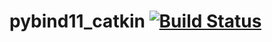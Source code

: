 # pybind11_catkin [![Build Status](https://travis-ci.org/ipab-slmc/pybind11_catkin.svg?branch=master)](https://travis-ci.org/ipab-slmc/pybind11_catkin)

